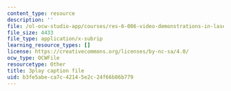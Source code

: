```yaml
---
content_type: resource
description: ''
file: /ol-ocw-studio-app/courses/res-6-006-video-demonstrations-in-lasers-and-optics-spring-2008/b3fe5abeca7c42145e2c24f66b86b779_goPg4-iVa1s.srt
file_size: 4433
file_type: application/x-subrip
learning_resource_types: []
license: https://creativecommons.org/licenses/by-nc-sa/4.0/
ocw_type: OCWFile
resourcetype: Other
title: 3play caption file
uid: b3fe5abe-ca7c-4214-5e2c-24f66b86b779
---
```

